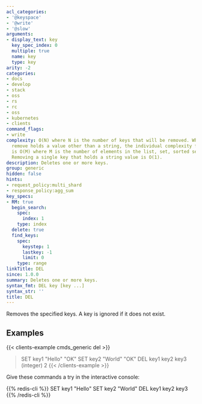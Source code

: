 ```yaml
---
acl_categories:
- '@keyspace'
- '@write'
- '@slow'
arguments:
- display_text: key
  key_spec_index: 0
  multiple: true
  name: key
  type: key
arity: -2
categories:
- docs
- develop
- stack
- oss
- rs
- rc
- oss
- kubernetes
- clients
command_flags:
- write
complexity: O(N) where N is the number of keys that will be removed. When a key to
  remove holds a value other than a string, the individual complexity for this key
  is O(M) where M is the number of elements in the list, set, sorted set or hash.
  Removing a single key that holds a string value is O(1).
description: Deletes one or more keys.
group: generic
hidden: false
hints:
- request_policy:multi_shard
- response_policy:agg_sum
key_specs:
- RM: true
  begin_search:
    spec:
      index: 1
    type: index
  delete: true
  find_keys:
    spec:
      keystep: 1
      lastkey: -1
      limit: 0
    type: range
linkTitle: DEL
since: 1.0.0
summary: Deletes one or more keys.
syntax_fmt: DEL key [key ...]
syntax_str: ''
title: DEL
---
```

Removes the specified keys.
A key is ignored if it does not exist.

## Examples

{{< clients-example cmds_generic del >}}
> SET key1 "Hello"
"OK"
> SET key2 "World"
"OK"
> DEL key1 key2 key3
(integer) 2
{{< /clients-example >}}

Give these commands a try in the interactive console:

{{% redis-cli %}}
SET key1 "Hello"
SET key2 "World"
DEL key1 key2 key3
{{% /redis-cli %}}

